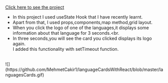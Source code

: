 [Click here to see the project](https://language-cards-with-react.vercel.app/)

* In this project I used useState Hook that I have recently learnt.<br>
* Apart from that, I used props,components,map method,grid layout.<br>
* When you click the logo of one of the languages,it displays some information about that language for 3 seconds.<br.
* In three seconds,you will see the card you clicked displays its logo again.<br>
I added this functionality with setTimeout function.
<br>
![](https://github.com/MehmetCakir1/languageCardsWithReact/blob/master/languagesCards.gif)
 
